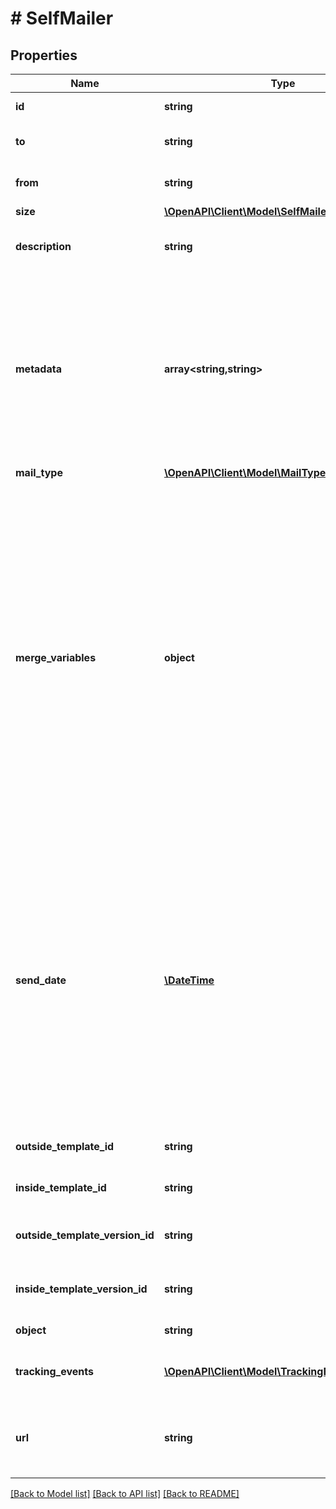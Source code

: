 # # SelfMailer

## Properties

Name | Type | Description | Notes
------------ | ------------- | ------------- | -------------
**id** | **string** | Unique identifier prefixed with &#x60;sfm_&#x60;. | [optional]
**to** | **string** | Must either be an address ID or an inline object with correct address parameters. | [optional]
**from** | **string** | Must either be an address ID or an inline object with correct address parameters. | [optional]
**size** | [**\OpenAPI\Client\Model\SelfMailerSize**](SelfMailerSize.md) |  | [optional]
**description** | **string** | An internal description that identifies this resource. Must be no longer than 255 characters. | [optional]
**metadata** | **array<string,string>** | Use metadata to store custom information for tagging and labeling back to your internal systems. Must be an object with up to 20 key-value pairs. Keys must be at most 40 characters and values must be at most 500 characters. Neither can contain the characters &#x60;\&quot;&#x60; and &#x60;\\&#x60;. i.e. &#39;{\&quot;customer_id\&quot; : \&quot;NEWYORK2015\&quot;}&#39; Nested objects are not supported.  See [Metadata](#section/Metadata) for more information. | [optional]
**mail_type** | [**\OpenAPI\Client\Model\MailType**](MailType.md) |  | [optional]
**merge_variables** | **object** | You can input a merge variable payload object to your template to render dynamic content. For example, if you have a template like: &#x60;{{variable_name}}&#x60;, pass in &#x60;{\&quot;variable_name\&quot;: \&quot;Harry\&quot;}&#x60; to render &#x60;Harry&#x60;. &#x60;merge_variables&#x60; must be an object. Any type of value is accepted as long as the object is valid JSON; you can use &#x60;strings&#x60;, &#x60;numbers&#x60;, &#x60;booleans&#x60;, &#x60;arrays&#x60;, &#x60;objects&#x60;, or &#x60;null&#x60;. The max length of the object is 25,000 characters. If you call &#x60;JSON.stringify&#x60; on your object, it can be no longer than 25,000 characters. Your variable names cannot contain any whitespace or any of the following special characters: &#x60;!&#x60;, &#x60;\&quot;&#x60;, &#x60;#&#x60;, &#x60;%&#x60;, &#x60;&amp;&#x60;, &#x60;&#39;&#x60;, &#x60;(&#x60;, &#x60;)&#x60;, &#x60;*&#x60;, &#x60;+&#x60;, &#x60;,&#x60;, &#x60;/&#x60;, &#x60;;&#x60;, &#x60;&lt;&#x60;, &#x60;&#x3D;&#x60;, &#x60;&gt;&#x60;, &#x60;@&#x60;, &#x60;[&#x60;, &#x60;\\&#x60;, &#x60;]&#x60;, &#x60;^&#x60;, &#x60;&#x60; &#x60; &#x60;&#x60;, &#x60;{&#x60;, &#x60;|&#x60;, &#x60;}&#x60;, &#x60;~&#x60;. More instructions can be found in [our guide to using html and merge variables](https://lob.com/resources/guides/general/using-html-and-merge-variables). Depending on your [Merge Variable strictness](https://dashboard.lob.com/#/settings/account) setting, if you define variables in your HTML but do not pass them here, you will either receive an error or the variable will render as an empty string. | [optional]
**send_date** | [**\DateTime**](\DateTime.md) | A timestamp in ISO 8601 format which specifies a date after the current time and up to 180 days in the future to send the letter off for production. Setting a send date overrides the default [cancellation window](#section/Cancellation-Windows) applied to the mailpiece. Until the &#x60;send_date&#x60; has passed, the mailpiece can be canceled. If a date in the format &#x60;2017-11-01&#x60; is passed, it will evaluate to midnight UTC of that date (&#x60;2017-11-01T00:00:00.000Z&#x60;). If a datetime is passed, that exact time will be used. A &#x60;send_date&#x60; passed with no time zone will default to UTC, while a &#x60;send_date&#x60; passed with a time zone will be converted to UTC. | [optional]
**outside_template_id** | **string** | The unique ID of the HTML template used for the outside of the self mailer. | [optional]
**inside_template_id** | **string** | The unique ID of the HTML template used for the inside of the self mailer. | [optional]
**outside_template_version_id** | **string** | The unique ID of the specific version of the HTML template used for the outside of the self mailer. | [optional]
**inside_template_version_id** | **string** | The unique ID of the specific version of the HTML template used for the inside of the self mailer. | [optional]
**object** | **string** | Value is resource type. | [optional] [default to OBJECT_SELF_MAILER]
**tracking_events** | [**\OpenAPI\Client\Model\TrackingEventCertified[]**](TrackingEventCertified.md) | An array of certified tracking events ordered by ascending &#x60;time&#x60;. Not populated in test mode. | [optional]
**url** | **string** | A [signed link](#section/Asset-URLs) served over HTTPS. The link returned will expire in 30 days to prevent mis-sharing. Each time a GET request is initiated, a new signed URL will be generated. | [optional]

[[Back to Model list]](../../README.md#models) [[Back to API list]](../../README.md#endpoints) [[Back to README]](../../README.md)
